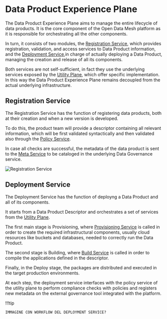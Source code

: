# Data Product Experience Plane

The Data Product Experience Plane aims to manage the entire lifecycle of data products. It is the core component of the Open Data Mesh platform as it is responsible for orchestrating all the other components.

In turn, it consists of two modules, the [Registration Service](#registrationservice), which provides registration, validation, and access services to Data Product information, and the [Deployment Service](#deployment-service),in charge of actually deploying a Data Product, managing the creation and release of all its components.

Both services are not self-sufficient, in fact they use the underlying services exposed by the [Utility Plane](./utility-plane.md), which offer specific implementation. In this way the Data Product Experience Plane remains decoupled from the actual underlying infrastructure.

## Registration Service

The Registration Service has the function of registering data products, both at their creation and when a new version is developed. 

To do this, the product team will provide a descriptor containing all relevant information, which will be first validated syntactically and then validated also through the [Policy Service](./utility-plane.md#policyservice). 

In case all checks are successful, the metadata of the data product is sent to the [Meta Service](./utility-plane.md#metaservice) to be cataloged in the underlying Data Governance service.

![Registration Service](../images/registration-service.png)

## Deployment Service

The Deployment Service has the function of deployng a Data Product and all of its components.

It starts from a Data Product Descriptor and orchestrates a set of services from the [Utility Plane](./utility-plane.md).

The first main stage is Provisioning, where [Provisioning Service](./utility-plane.md#provisioningservice) is called in order to create the required infrastructural components, usually cloud resources like buckets and databases, needed to correctly run the Data Product.

The second stage is Building, where [Build Service](./utility-plane.md#buildservice) is called in order to compile the applications defined in the descriptor.

Finally, in the Deploy stage, the packages are distributed and executed in the target production environments.

At each step, the deployment service interfaces with the policy service of the utility plane to perform compliance checks with policies and registers new metadata on the external governance tool integrated with the platform.

!!!tip

    IMMAGINE CON WORKFLOW DEL DEPLOYMENT SERVICE?